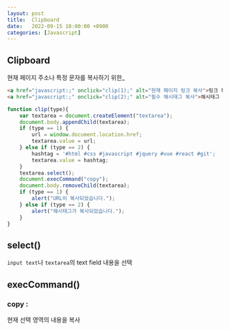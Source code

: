 ```yaml
---
layout: post
title:  Clipboard
date:   2022-09-15 10:00:00 +0900
categories: [Javascript] 
---
```


## Clipboard
현재 페이지 주소나 특정 문자를 복사하기 위한_ 


```html
<a href="javascript:;" onclick="clip(1);" alt="현재 페이지 링크 복사">링크 복사</a>
<a href="javascript:;" onclick="clip(2);" alt="필수 해시태그 복사">해시태그 복사</a>
```

```javascript
function clip(type){
    var textarea = document.createElement("textarea");		
    document.body.appendChild(textarea);
    if (type == 1) {
        url = window.document.location.href;
        textarea.value = url;
    } else if (type == 2) {
        hashtag = '#html #css #javascript #jquery #vue #react #git';
        textarea.value = hashtag;
    }
    textarea.select();
    document.execCommand("copy");
    document.body.removeChild(textarea);
    if (type == 1) {
        alert("URL이 복사되었습니다.");
    } else if (type == 2) {
        alert("해시태그가 복사되었습니다.");
    }
}
```

## select()
`input text`나 `textarea`의 text field 내용을 선택

## execCommand()

### copy :
현재 선택 영역의 내용을 복사

